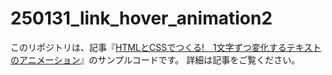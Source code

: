 # 250131_link_hover_animation2

このリポジトリは、記事『[HTMLとCSSでつくる!　1文字ずつ変化するテキストのアニメーション](https://ics.media/entry/250131/)』のサンプルコードです。
詳細は記事をご覧ください。
